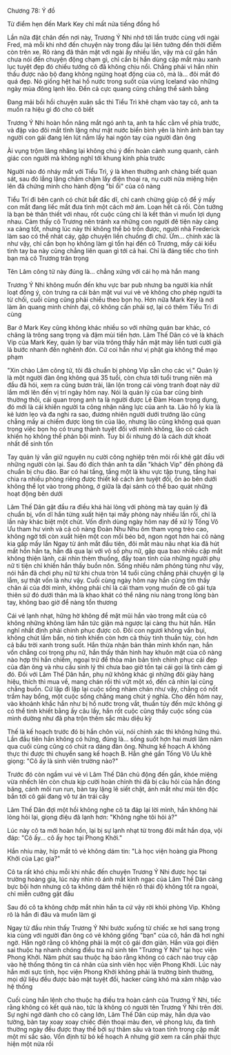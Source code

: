 




Chương 78: Ý đồ

Từ điểm hẹn đến Mark Key chỉ mất nửa tiếng đồng hồ

Lần nữa đặt chân đến nơi này, Trương Ý Nhi nhớ tới lần trước cùng với ngài Fred, mà mỗi khi nhớ đến chuyện này trong đầu lại liên tưởng đến thời điểm còn trên xe. Rõ ràng đã thân mật với ngài ấy nhiều lần, vậy mà cứ gần hắn chưa nói đến chuyện động chạm gì, chỉ cần bị hắn dùng cặp mắt màu xanh lục tuyệt đẹp đó chiếu tướng cô đã không chịu nổi. Chẳng phải vì hắn nhìn thấu được não bộ đang không ngừng hoạt động của cô, mà là... đôi mắt đó quá đẹp. Nó giống hệt hai hồ nước trong suốt của vùng Iceland vào những ngày mùa đông lạnh lẽo. Đến cả cực quang cũng chẳng thể sánh bằng

Đang mải bồi hồi chuyện xuân sắc thì Tiểu Trì khẽ chạm vào tay cô, anh ta muốn ra hiệu gì đó cho cô biết

Trương Ý Nhi hoàn hồn nâng mắt ngó anh ta, anh ta hấc cằm về phía trước, và đập vào đôi mắt tĩnh lặng như mặt nước biển bình yên là hình ảnh bàn tay người con gái đang lén lút nắm lấy hai ngón tay của người đàn ông

Ài vụng trộm lăng nhăng lại không chú ý đến hoàn cảnh xung quanh, cảnh giác con người mà không nghĩ tới khung kính phía trước

Người nào đó nháy mắt với Tiểu Trì, ý là khen thưởng anh chàng biết quan sát, sau đó lẳng lặng chầm chậm lấy điện thoại ra, nụ cười nửa miệng hiện lên đã chứng minh cho hành động "bỉ ổi" của cô nàng

Tiểu Trí đi bên cạnh có chút bất đắc dĩ, chỉ canh chừng giúp cô để ý mấy con mắt đang liếc mắt đưa tình một cách mờ ám. Loạn hết cả rồi. Còn tưởng là bạn bè thân thiết với nhau, rốt cuộc cũng chỉ là kết thân vì muốn lợi dụng nhau. Cảm thấy cô Trương nên tránh xa những con người đê tiện này càng xa càng tốt, nhưng lúc này thì không thể bỏ trốn được, người nhà Frederick làm sao có thể nhát cáy, gặp chuyện liền chuồng đi chứ. Ừm... chính xác là như vậy, chỉ cần bọn họ không làm gì tổn hại đến cô Trương, mấy cái kiểu tình tay ba này cũng chẳng liên quan gì tới cả hai. Chỉ là đáng tiếc cho tình bạn mà cô Trương trân trọng

Tên Lâm công tử này đúng là... chẳng xứng với cái họ mà hắn mang

Trương Ý Nhi không muốn đến khu vực bar pub nhưng ba người kia nhất loạt đồng ý, còn trưng ra cái bản mặt vui vui vẻ vẻ không cho phép người ta từ chối, cuối cùng cũng phải chiều theo bọn họ. Hơn nữa Mark Key là nơi làm ăn quang minh chính đại, cô không cần phải sợ, lại có thêm Tiểu Trì đi cùng

Bar ở Mark Key cũng không khác nhiều so với những quán bar khác, có chăng là trông sang trọng và đậm mùi tiền hơn. Lâm Thế Dân có vẻ là khách Vip của Mark Key, quản lý bar vừa trông thấy hắn mặt mày liền tươi cười giả lả bước nhanh đến nghênh đón. Cứ coi hắn như vị phật gia không thể mạo phạm

"Xin chào Lâm công tử, tôi đã chuẩn bị phòng Vip sẵn cho các vị." Quản lý là một người đàn ông không quá 35 tuổi, còn chưa tới tuổi trung niên mà đầu đã hói, xem ra cũng bươn trải, lăn lộn trong cái vòng tranh đoạt này dữ lắm mới lên đến vị trí ngày hôm nay. Nói là quản lý của bar cũng bình thường thôi, cái quan trọng anh ta là người được Lê Đàm Hoan trọng dụng, đó mới là cái khiến người ta công nhận năng lực của anh ta. Lão hồ ly kia là kẻ lươn lẹo và đa nghi ra sao, đương nhiên người dưới trướng lão cũng chẳng mấy ai chiếm được lòng tin của lão, nhưng lão cũng không quá quan trọng việc bọn họ có trung thành tuyệt đối với mình không, lão có cách khiến họ không thể phản bội mình. Tuy bỉ ổi nhưng đó là cách dứt khoát nhất để sinh tồn

Tay quản lý vẫn giữ nguyên nụ cười công nghiệp trên môi rồi khẽ gật đầu với những người còn lại. Sau đó đích thân anh ta dẫn "khách Vip" đến phòng đã chuẩn bị chu đáo. Bar có hai tầng, tầng một là khu vực tập trung, tầng hai chia ra nhiều phòng riêng được thiết kế cách âm tuyệt đối, ồn ào bên dưới không thể lọt vào trong phòng, ở giữa là đại sảnh có thể bao quát những hoạt động bên dưới

Lâm Thế Dân gật đầu ra điều khá hài lòng với phòng mà tay quản lý đã chuẩn bị, vốn dĩ hắn từng xuất hiện tại mấy phòng này nhiều lần rồi, chỉ là lần này khác biệt một chút. Vốn định dùng ngày hôm nay để xử lý Tống Vô Ưu tham hư vinh và cả cô nàng Đoàn Nhu Nhu ôm tham vọng trèo cao, không ngờ tới còn xuất hiện một con mồi béo bở, ngon ngọt hơn hai cô nàng kia gấp mấy lần
Ngay từ ánh mắt đầu tiên, đôi mắt màu nâu nhạt kia đã hút mất hồn hắn ta, hắn đã qua lại với vô số phụ nữ, gặp qua bao nhiêu cặp mắt không thiện lành, cái nhìn thèm thuồng, đầy toan tính của những người phụ nữ ti tiện chỉ khiến hắn thấy buồn nôn. Sống nhiều năm phóng túng như vậy, nói hắn đã chơi phụ nữ từ khi chưa tròn 14 tuổi cũng chẳng phải chuyện gì lạ lẫm, sự thật vốn là như vậy. Cuối cùng ngày hôm nay hắn cũng tìm thấy chân ái của đời mình, không phải chỉ là cái tham vọng muốn đè cô gái tựa thiên sứ đó dưới thân mà là khao khát có thể nâng niu nàng trong lòng bàn tay, không bao giờ để nàng tổn thương

Cái vẻ lạnh nhạt, hững hờ không để mặt mũi hắn vào trong mắt của cô không những không làm hắn tức giận mà ngược lại càng thu hút hắn. Hắn nghĩ nhất định phải chinh phục được cô. Đôi con ngươi không vấn bụi, không chút lấm bẩn, nó tinh khiến còn hơn cả thủy tinh thuần túy, còn hơn cả bầu trời xanh trong suốt. Hắn thừa nhận bản thân mình khốn nạn, hắn vốn chẳng coi trọng phụ nữ, hắn thấy thân hình hay khuôn mặt của cô nàng nào hợp thì hắn chiếm, ngoại trừ để thỏa mãn bản tính chinh phục cái đẹp của đàn ông và nhu cầu sinh lý thì chưa bao giờ tồn tại cái gọi là tình cảm gì đó. Đối với Lâm Thế Dân hắn, phụ nữ không khác gì những đôi giày hàng hiệu, thích thì mua về, mang chán rồi thì vứt một xó, đến cả nhìn lại cũng chẳng buồn. Cứ lặp đi lặp lại cuộc sống nhàm chán như vậy, chẳng có nốt trầm hay bổng, một cuộc sống chẳng mang chút ý nghĩa. Cho đến hôm nay, vào khoảnh khắc hắn như bị hồ nước trong vắt, thuần túy đến mức không gì có thể tinh khiết bằng ấy câu lấy, hắn rốt cuộc cũng thấy cuộc sống của mình dường như đã pha trộn thêm sắc màu diệu kỳ

Thế là kế hoạch trước đó bị hắn chôn vùi, nói chính xác thì không hứng thú. Lần đầu tiên hắn không có hứng, đúng là... sống suốt hơn hai mươi lăm năm qua cuối cùng cũng có chút ra dáng đàn ông. Nhưng kế hoạch A không thực thi được thì chuyển sang kế hoạch B. Hắn ghé gần Tống Vô Ưu khẽ giọng: "Cô ấy là sinh viên trường nào?"

Trước đó còn ngầm vui vẻ vì Lâm Thế Dân chủ động đến gần, khóe miệng vừa nhếch lên còn chưa kịp cười hoàn chỉnh thì đã bị câu hỏi của hắn đóng băng, cánh môi run run, bàn tay lặng lẽ siết chặt, ánh mắt như mũi tên độc bắn tới cô gái đang vô tư ăn trái cây

Lâm Thế Dân đợi một hồi không nghe cô ta đáp lại lời mình, hắn không hài lòng hỏi lại, giọng điệu đã lạnh hơn: "Không nghe tôi hỏi à?"

Lúc này cô ta mới hoàn hồn, lại bị sự lạnh nhạt từ trong đôi mắt hắn dọa, vội đáp: "Cô ấy... cô ấy học tại Phong Khởi."

Hắn nhíu mày, híp mắt tỏ vẻ không dám tin: "Là học viện hoàng gia Phong Khởi của Lạc gia?"

Cô ta rất khó chịu mỗi khi nhắc đến chuyện Trương Ý Nhi được học tại trường hoàng gia, lúc này nhìn rõ ánh mắt kinh ngạc của Lâm Thế Dân càng bực bội hơn nhưng cô ta không dám thể hiện rõ thái độ không tốt ra ngoài, chỉ miễn cưỡng gật đầu

Sau đó cô ta không chớp mắt nhìn hắn ta cứ vậy rời khỏi phòng Vip. Không rõ là hắn đi đâu và muốn làm gì

Ngay từ đầu nhìn thấy Trương Ý Nhi bước xuống từ chiếc xe hơi sang trọng kia cùng với người đàn ông có vẻ không giống "bạn" của cô, hắn đã hơi nghi ngờ. Hắn ngờ rằng cô không phải là một cô gái đơn giản. Hắn vừa gọi điện sai thuộc hạ nhanh chóng điều tra nữ sinh tên "Trương Ý Nhi" tại học viện Phong Khởi. Năm phút sau thuộc hạ báo rằng không có cách nào truy cập vào hệ thống thông tin cá nhân của sinh viên học viện Phong Khởi. Lúc này hắn mới sực tĩnh, học viện Phong Khởi không phải là trường bình thường, mọi dữ liệu đều được bảo mật tuyệt đối, hacker cũng khó mà xâm nhập vào hệ thống

Cuối cùng hắn lệnh cho thuộc hạ điều tra hoàn cảnh của Trương Ý Nhi, tiếc rằng không có kết quả nào, tức là không có người tên Trương Ý Nhi trên đời. Sự nghi ngờ dành cho cô càng lớn, Lâm Thế Dân cúp máy, hắn dựa vào tường, bàn tay xoay xoay chiếc điện thoại màu đen, vẻ phong lưu, đa tình thường ngày đều được thay thế bởi sự thâm sâu và toan tính trong cặp mắt một mí sắc sảo. Vốn định từ bỏ kế hoạch A nhưng giờ xem ra cần phải thực hiện một nửa rồi




